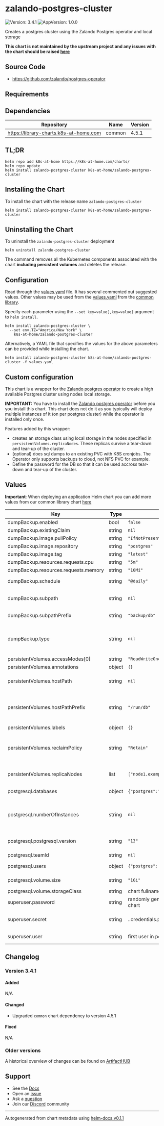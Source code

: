 # zalando-postgres-cluster

![Version: 3.4.1](https://img.shields.io/badge/Version-3.4.1-informational?style=flat-square) ![AppVersion: 1.0.0](https://img.shields.io/badge/AppVersion-1.0.0-informational?style=flat-square)

Creates a postgres cluster using the Zalando Postgres operator and local storage

**This chart is not maintained by the upstream project and any issues with the chart should be raised [here](https://github.com/k8s-at-home/charts/issues/new/choose)**

## Source Code

* <https://github.com/zalando/postgres-operator>

## Requirements

## Dependencies

| Repository | Name | Version |
|------------|------|---------|
| https://library-charts.k8s-at-home.com | common | 4.5.1 |

## TL;DR

```console
helm repo add k8s-at-home https://k8s-at-home.com/charts/
helm repo update
helm install zalando-postgres-cluster k8s-at-home/zalando-postgres-cluster
```

## Installing the Chart

To install the chart with the release name `zalando-postgres-cluster`

```console
helm install zalando-postgres-cluster k8s-at-home/zalando-postgres-cluster
```

## Uninstalling the Chart

To uninstall the `zalando-postgres-cluster` deployment

```console
helm uninstall zalando-postgres-cluster
```

The command removes all the Kubernetes components associated with the chart **including persistent volumes** and deletes the release.

## Configuration

Read through the [values.yaml](./values.yaml) file. It has several commented out suggested values.
Other values may be used from the [values.yaml](https://github.com/k8s-at-home/library-charts/tree/main/charts/stable/common/values.yaml) from the [common library](https://github.com/k8s-at-home/library-charts/tree/main/charts/stable/common).

Specify each parameter using the `--set key=value[,key=value]` argument to `helm install`.

```console
helm install zalando-postgres-cluster \
  --set env.TZ="America/New York" \
    k8s-at-home/zalando-postgres-cluster
```

Alternatively, a YAML file that specifies the values for the above parameters can be provided while installing the chart.

```console
helm install zalando-postgres-cluster k8s-at-home/zalando-postgres-cluster -f values.yaml
```

## Custom configuration

This chart is a wrapper for the [Zalando postgres operator](https://github.com/zalando/postgres-operator) to create
a high available Postgres cluster using nodes local storage.

**IMPORTANT:** You have to install the [Zalando postgres operator](https://github.com/zalando/postgres-operator) before you you
install this chart. This chart does not do it as you typically will deploy multiple instances of it (on per postgres cluster)
while the operator is installed only once.

Features added by this wrapper:
- creates an storage class using local storage in the nodes specified in `persistentVolumes.replicaNodes`. These replicas survive
  a tear-down and tear-up of the cluster.
- (optional) does sql dumps to an existing PVC with K8S cronjobs. The Operator only supports backups to cloud, not NFS PVC for example.
- Define the password for the DB so that it can be used accross tear-down and tear-up of the cluster.

## Values

**Important**: When deploying an application Helm chart you can add more values from our common library chart [here](https://github.com/k8s-at-home/library-charts/tree/main/charts/stable/common)

| Key | Type | Default | Description |
|-----|------|---------|-------------|
| dumpBackup.enabled | bool | `false` | Enable backups to a PVC |
| dumpBackup.existingClaim | string | `nil` | existing claim |
| dumpBackup.image.pullPolicy | string | `"IfNotPresent"` | image pull policy |
| dumpBackup.image.repository | string | `"postgres"` | image used for the backups |
| dumpBackup.image.tag | string | `"latest"` | image pull tag |
| dumpBackup.resources.requests.cpu | string | `"5m"` | requested cpu for backup |
| dumpBackup.resources.requests.memory | string | `"10Mi"` | requested memory for backup |
| dumpBackup.schedule | string | `"@daily"` | Backup schedule for postgres dumps |
| dumpBackup.subpath | string | `nil` | Persistent volume claim subpath for the backups @default: <subpathPrefix/<release-name> |
| dumpBackup.subpathPrefix | string | `"backup/db"` | Persistent volume claim subpath prefix for the backups |
| dumpBackup.type | string | `nil` | Sets the persistence type. Valid options are pvc, emptyDir, hostPath or custom. See [common chart persistence doc](https://github.com/k8s-at-home/library-charts/blob/main/charts/stable/common/values.yaml) |
| persistentVolumes.accessModes[0] | string | `"ReadWriteOnce"` |  |
| persistentVolumes.annotations | object | `{}` |  |
| persistentVolumes.hostPath | string | `nil` | Local path for the persistent volumes @default: <hostPathPrefix/<release-name> |
| persistentVolumes.hostPathPrefix | string | `"/run/db"` | Local prefix for persistent volumes NOTE: The default is in tempfs - you should change to a persistent place for production!!! |
| persistentVolumes.labels | object | `{}` |  |
| persistentVolumes.reclaimPolicy | string | `"Retain"` | persistentVolumeReclaimPolicy for the persistent volumes Recicle will delete content once DB is deleted while Retain (default) will keep it. |
| persistentVolumes.replicaNodes | list | `["node1.example.com","node2.example.com"]` | Replica nodes Must set with at least 2 nodes for the cluster to be highly available |
| postgresql.databases | object | `{"postgres":"postgres"}` | databases to create and their user |
| postgresql.numberOfInstances | string | `nil` | Number of replicas It will be automatically set with the number of replicaNodes so any values set here are ignored. |
| postgresql.postgresql.version | string | `"13"` | Postgres version to deploy - see which versions are supported by the operator |
| postgresql.teamId | string | `nil` | team Id for the DB cluster |
| postgresql.users | object | `{"postgres":["superuser","createdb"]}` | DB users to create (see operator) |
| postgresql.volume.size | string | `"1Gi"` | Size of the persistance volume to allocate |
| postgresql.volume.storageClass | string | chart fullname | Name of the storage class |
| superuser.password | string | randomly generated on first install of the chart | Superuser password |
| superuser.secret | string | <user>.<db name>.credentials.postgresql.acid.zalan.do | Superuser k8s secret name. It must match the patter used by the operator |
| superuser.user | string | first user in postgresql.users | Superuser user used for cronjobs |

## Changelog

### Version 3.4.1

#### Added

N/A

#### Changed

* Upgraded `common` chart dependency to version 4.5.1

#### Fixed

N/A

### Older versions

A historical overview of changes can be found on [ArtifactHUB](https://artifacthub.io/packages/helm/k8s-at-home/zalando-postgres-cluster?modal=changelog)

## Support

- See the [Docs](https://docs.k8s-at-home.com/our-helm-charts/getting-started/)
- Open an [issue](https://github.com/k8s-at-home/charts/issues/new/choose)
- Ask a [question](https://github.com/k8s-at-home/organization/discussions)
- Join our [Discord](https://discord.gg/sTMX7Vh) community

----------------------------------------------
Autogenerated from chart metadata using [helm-docs v0.1.1](https://github.com/k8s-at-home/helm-docs/releases/v0.1.1)
